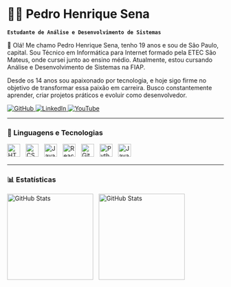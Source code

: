 # 👨‍💻 Pedro Henrique Sena

**`Estudante de Análise e Desenvolvimento de Sistemas`**

👋 Olá! Me chamo Pedro Henrique Sena, tenho 19 anos e sou de São Paulo, capital.
Sou Técnico em Informática para Internet formado pela ETEC São Mateus, onde cursei junto ao ensino médio. Atualmente, estou cursando Análise e Desenvolvimento de Sistemas na FIAP.

Desde os 14 anos sou apaixonado por tecnologia, e hoje sigo firme no objetivo de transformar essa paixão em carreira. Busco constantemente aprender, criar projetos práticos e evoluir como desenvolvedor.

<p align="left">
    <!-- GitHub -->
    <a href="https://github.com/devpedrosena1" target="_blank">
        <img 
            alt="GitHub" 
            title="Meu GitHub" 
            src="https://img.shields.io/badge/GitHub-333333?style=for-the-badge&logo=github&logoColor=white"
        />
    </a>
    <!-- LinkedIn -->
    <a href="https://www.linkedin.com/in/pedro-henrique-sena-a282b01ab/" target="_blank">
        <img 
            alt="LinkedIn" 
            title="Meu LinkedIn" 
            src="https://img.shields.io/badge/LinkedIn-0A66C2?style=for-the-badge&logo=linkedin&logoColor=white"
        />
    </a>
    <!-- YouTube -->
    <a href="https://www.youtube.com/@sena_fxl" target="_blank">
        <img 
            alt="YouTube" 
            title="Meu YouTube" 
            src="https://img.shields.io/badge/YouTube-FF0000?style=for-the-badge&logo=youtube&logoColor=white"
        />
    </a>
</p>

---

### 🤖 Linguagens e Tecnologias

<img 
    align="left" 
    alt="HTML"
    title="HTML" 
    width="30px" 
    style="padding-right: 10px;" 
    src="https://cdn.jsdelivr.net/gh/devicons/devicon/icons/html5/html5-original.svg" 
/>
<img 
    align="left" 
    alt="CSS" 
    title="CSS"
    width="30px" 
    style="padding-right: 10px;" 
    src="https://cdn.jsdelivr.net/gh/devicons/devicon/icons/css3/css3-original.svg" 
/>
<img 
    align="left" 
    alt="JavaScript" 
    title="JavaScript"
    width="30px" 
    style="padding-right: 10px;" 
    src="https://cdn.jsdelivr.net/gh/devicons/devicon/icons/javascript/javascript-original.svg" 
/>
<img 
    align="left" 
    alt="React"
    title="React" 
    width="30px" 
    style="padding-right: 10px;" 
    src="https://cdn.jsdelivr.net/gh/devicons/devicon/icons/react/react-original.svg" 
/>
<img 
    align="left" 
    alt="Git" 
    title="Git"
    width="30px" 
    style="padding-right: 10px;" 
    src="https://cdn.jsdelivr.net/gh/devicons/devicon/icons/git/git-original.svg" 
/>
<img 
    align="left" 
    alt="Python" 
    title="Python"
    width="30px" 
    style="padding-right: 10px;" 
    src="https://cdn.jsdelivr.net/gh/devicons/devicon/icons/python/python-original.svg" 
/>
<img 
    align="left" 
    alt="Java" 
    title="Java"
    width="30px" 
    style="padding-right: 10px;" 
    src="https://cdn.jsdelivr.net/gh/devicons/devicon/icons/java/java-original.svg" 
/>

<br/>
<br/>

---

### 📊 Estatísticas

<p>
  <img 
    align="left" 
    alt="GitHub Stats" 
    height="200" 
    style="padding-right: 10px;" 
    src="https://github-readme-stats.vercel.app/api?username=devpedrosena1&show_icons=true&theme=tokyonight&include_all_commits=true&locale=pt-br" 
  />

  <img 
    align="left" 
    alt="GitHub Stats" 
    height="200" 
    src="https://github-readme-stats.vercel.app/api/top-langs/?username=devpedrosena1&theme=tokyonight&layout=compact&custom_title=Tecnologias&langs_count=9" 
  />
</p>
